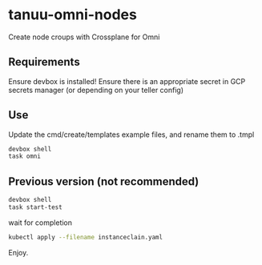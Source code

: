 # tanuu-omni-nodes
Create node croups with Crossplane for Omni

## Requirements
Ensure devbox is installed!
Ensure there is an appropriate secret in GCP secrets manager (or depending on your teller config)

## Use
Update the cmd/create/templates example files, and rename them to <name>.tmpl
```bash
devbox shell
task omni
```


## Previous version (not recommended)

```bash
devbox shell
task start-test
```

wait for completion

```bash
kubectl apply --filename instanceclain.yaml
```

Enjoy.
